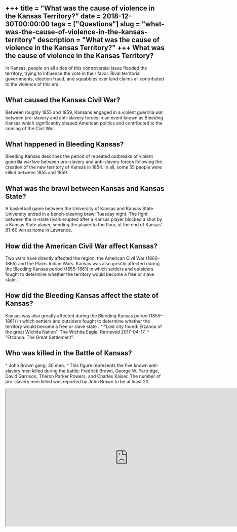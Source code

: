 +++
title = "What was the cause of violence in the Kansas Territory?"
date = 2018-12-30T00:00:00
tags = ["Questions"]
slug = "what-was-the-cause-of-violence-in-the-kansas-territory"
description = "What was the cause of violence in the Kansas Territory?"
+++
What was the cause of violence in the Kansas Territory?
-------------------------------------------------------

In Kansas, people on all sides of this controversial issue flooded the territory, trying to influence the vote in their favor. Rival territorial governments, election fraud, and squabbles over land claims all contributed to the violence of this era.

What caused the Kansas Civil War?
---------------------------------

Between roughly 1855 and 1859, Kansans engaged in a violent guerrilla war between pro-slavery and anti-slavery forces in an event known as Bleeding Kansas which significantly shaped American politics and contributed to the coming of the Civil War.

What happened in Bleeding Kansas?
---------------------------------

Bleeding Kansas describes the period of repeated outbreaks of violent guerrilla warfare between pro-slavery and anti-slavery forces following the creation of the new territory of Kansas in 1854. In all, some 55 people were killed between 1855 and 1859.

What was the brawl between Kansas and Kansas State?
---------------------------------------------------

A basketball game between the University of Kansas and Kansas State University ended in a bench-clearing brawl Tuesday night. The fight between the in-state rivals erupted after a Kansas player blocked a shot by a Kansas State player, sending the player to the floor, at the end of Kansas’ 81-60 win at home in Lawrence.

How did the American Civil War affect Kansas?
---------------------------------------------

Two wars have directly affected the region, the American Civil War (1860–1865) and the Plains Indian Wars. Kansas was also greatly affected during the Bleeding Kansas period (1855–1861) in which settlers and outsiders fought to determine whether the territory would become a free or slave state .

How did the Bleeding Kansas affect the state of Kansas?
-------------------------------------------------------

Kansas was also greatly affected during the Bleeding Kansas period (1855–1861) in which settlers and outsiders fought to determine whether the territory would become a free or slave state . ^ “Lost city found: Etzanoa of the great Wichita Nation”. The Wichita Eagle. Retrieved 2017-04-17. ^ “Etzanoa: The Great Settlement”.

Who was killed in the Battle of Kansas?
---------------------------------------

^ John Brown gang; 30 men. ^ This figure represents the five known anti-slavery men killed during the battle: Fredrick Brown, George W. Partridge, David Garrison, Theron Parker Powers, and Charles Kaiser. The number of pro-slavery men killed was reported by John Brown to be at least 20.

<iframe allow="accelerometer; autoplay; clipboard-write; encrypted-media; gyroscope; picture-in-picture" allowfullscreen="" class="__youtube_prefs__  epyt-is-override  no-lazyload" data-no-lazy="1" data-origheight="433" data-origwidth="770" data-skipgform_ajax_framebjll="" height="433" id="_ytid_99610" loading="lazy" src="https://www.youtube.com/embed/birz5akHWJA?enablejsapi=1&autoplay=0&cc_load_policy=0&cc_lang_pref=&iv_load_policy=1&loop=0&modestbranding=0&rel=1&fs=1&playsinline=0&autohide=2&theme=dark&color=red&controls=1&" title="YouTube player" width="770"></iframe>